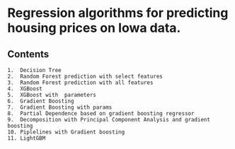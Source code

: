 
<p align= "center"> <b><h1>Regression algorithms for predicting housing prices on Iowa data.</h1></b> </p>
       
## Contents
    1.  Decision Tree
    2.  Random Forest prediction with select features
    3.  Random Forest prediction with all features
    4.  XGBoost
    5.  XGBoost with  parameters
    6.  Gradient Boosting
    7.  Gradient Boosting with params
    8.  Partial Dependence based on gradient boosting regressor
    9.  Decomposition with Principal Component Analysis and gradient boosting
    10. Piplelines with Gradient boosting
    11. LightGBM
